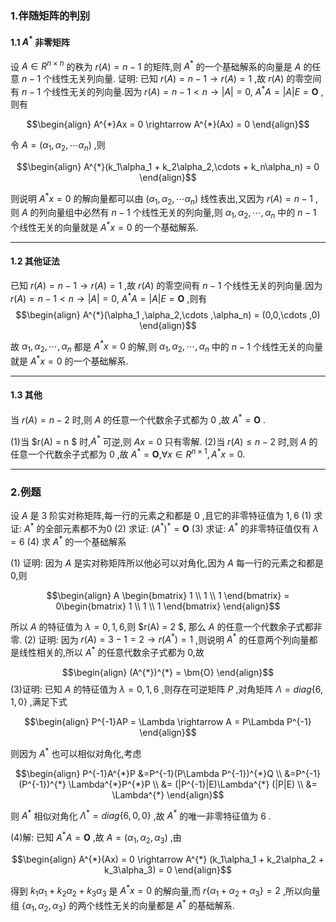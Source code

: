 ### 1.伴随矩阵的判别
#### 1.1 $A^{*}$ 非零矩阵
设 $A \in R^{n \times n}$ 的秩为 $r(A) = n-1$ 的矩阵,则 $A^{*}$ 的一个基础解系的向量是 $A$ 的任意 $n - 1$ 个线性无关列向量.
证明:
已知 $r(A) = n - 1 \rightarrow r(A) = 1$ ,故 $r(A)$ 的零空间有 $n-1$ 个线性无关的列向量.因为 $r(A) = n- 1 <n \rightarrow  |A| = 0$,  $A^{*}A = |A|E = \bm{O}$ ,则有

$$\begin{align}
    A^{*}Ax = 0 \rightarrow A^{*}(Ax) = 0
\end{align}$$

令 $A = (\alpha_1,\alpha_2,\cdots \alpha_n)$ ,则

$$\begin{align}
    A^{*}(k_1\alpha_1 + k_2\alpha_2,\cdots + k_n\alpha_n) = 0
\end{align}$$

则说明 $A^{*}x = 0$ 的解向量都可以由 $(\alpha_1,\alpha_2,\cdots \alpha_n)$ 线性表出,又因为 $r(A) = n - 1$ ,则 $A$ 的列向量组中必然有 $n-1$ 个线性无关的列向量,则 $\alpha_1 ,\alpha_2,\cdots ,\alpha_n$ 中的 $n-1$ 个线性无关的向量就是 $A^{*}x=0$ 的一个基础解系.


---
#### 1.2 其他证法
已知 $r(A) = n - 1 \rightarrow r(A) = 1$ ,故 $r(A)$ 的零空间有 $n-1$ 个线性无关的列向量.因为 $r(A) = n- 1 <n \rightarrow  |A| = 0$,  $A^{*}A = |A|E = \bm{O}$ ,则有
$$\begin{align}
    A^{*}(\alpha_1 ,\alpha_2,\cdots ,\alpha_n) = (0,0,\cdots ,0)
\end{align}$$

故 $\alpha_1 ,\alpha_2,\cdots ,\alpha_n$ 都是 $A^{*}x = 0$ 的解,则 $\alpha_1 ,\alpha_2,\cdots ,\alpha_n$ 中的 $n-1$ 个线性无关的向量就是 $A^{*}x=0$ 的一个基础解系.


---
#### 1.3 其他

当 $r(A) = n - 2$ 时,则 $A$ 的任意一个代数余子式都为 $0$ ,故 $A^{*} = \bm{O}$ .


(1)当 $r(A) = n $ 时,$A^{*}$ 可逆,则 $Ax = 0$ 只有零解. 
(2)当 $r(A) \leq n - 2$ 时,则 $A$ 的任意一个代数余子式都为 $0$ ,故 $A^{*} = \bm{O}$,$\forall x \in R^{n\times 1},A^{*}x = 0$.







---
### 2.例题
设 $A$ 是 $3$ 阶实对称矩阵,每一行的元素之和都是 $0$ ,且它的非零特征值为 $1,6$ 
(1) 求证: $A^{*}$ 的全部元素都不为0
(2) 求证: $(A^{*})^{*} = \bm{O}$
(3) 求证: $A^{*}$ 的非零特征值仅有 $\lambda = 6$
(4) 求 $A^{*}$ 的一个基础解系


(1) 证明:
因为 $A$ 是实对称矩阵所以他必可以对角化,因为 $A$ 每一行的元素之和都是 $0$,则

$$\begin{align}
    A \begin{bmatrix}
        1 \\ 1 \\ 1
    \end{bmatrix} = 0\begin{bmatrix}
        1 \\ 1 \\ 1
    \end{bmatrix}
\end{align}$$

所以 $A$ 的特征值为 $\lambda = 0,1,6$,则 $r(A) = 2 $, 那么 $A$ 的任意一个代数余子式都非零.
(2) 证明:
因为 $r(A) = 3 -1 = 2\rightarrow r(A^{*}) = 1$ ,则说明 $A^{*}$ 的任意两个列向量都是线性相关的,所以 $A^{*}$ 的任意代数余子式都为 0,故

$$\begin{align}
    (A^{*})^{*} = \bm{O}
\end{align}$$
(3)证明:
已知 $A$ 的特征值为 $\lambda = 0,1,6$ ,则存在可逆矩阵 $P$ ,对角矩阵 $\Lambda = diag\{6,1,0\}$ ,满足下式

$$\begin{align}
    P^{-1}AP = \Lambda \rightarrow A = P\Lambda P^{-1}
\end{align}$$

则因为 $A^{*}$ 也可以相似对角化,考虑

$$\begin{align}
    P^{-1}A^{*}P 
    &=P^{-1}(P\Lambda P^{-1})^{*}Q \\
    &=P^{-1}(P^{-1})^{*} \Lambda^{*}P^{*}P \\
    &= (|P^{-1}|E)\Lambda^{*} (|P|E) \\
    &= \Lambda^{*}
\end{align}$$


则 $A^{*}$ 相似对角化 $\Lambda^{*} = diag\{6,0,0\}$ ,故 $A^{*}$ 的唯一非零特征值为 $6$ .

(4)解:
已知 $A^{*}A = \bm{O}$ ,故 $A = (\alpha_1,\alpha_2,\alpha_3)$ ,由

$$\begin{align}
    A^{*}(Ax) = 0 \rightarrow A^{*} (k_1\alpha_1 + k_2\alpha_2 + k_3\alpha_3) = 0
\end{align}$$ 

得到 $k_1\alpha_1 + k_2\alpha_2 + k_3\alpha_3$ 是 $A^{*}x = 0$ 的解向量,而 $r\{\alpha_1 + \alpha_2 + \alpha_3\} = 2$ ,所以向量组 $\{\alpha_1 , \alpha_2 , \alpha_3\}$ 的两个线性无关的向量都是 $A^{*}$ 的基础解系.